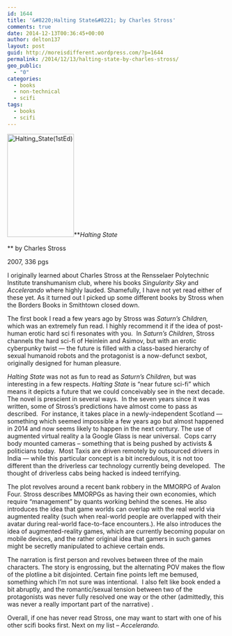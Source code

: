 ```yaml
---
id: 1644
title: '&#8220;Halting State&#8221; by Charles Stross'
comments: true
date: 2014-12-13T00:36:45+00:00
author: delton137
layout: post
guid: http://moreisdifferent.wordpress.com/?p=1644
permalink: /2014/12/13/halting-state-by-charles-stross/
geo_public:
  - "0"
categories:
  - books
  - non-technical
  - scifi
tags:
  - books
  - scifi
---
```

[<img class="  wp-image-1647 alignright" src="http://www.moreisdifferent.com/wp-content/uploads/2014/12/halting_state1sted.jpg?w=195" alt="Halting_State(1stEd)" width="153" height="236" srcset="http://www.moreisdifferent.com/wp-content/uploads/2014/12/halting_state1sted.jpg 600w, http://www.moreisdifferent.com/wp-content/uploads/2014/12/halting_state1sted-195x300.jpg 195w" sizes="(max-width: 153px) 100vw, 153px" />](http://www.moreisdifferent.com/wp-content/uploads/2014/12/halting_state1sted.jpg)**_Halting State_

** by Charles Stross

2007, 336 pgs

I originally learned about Charles Stross at the Rensselaer Polytechnic Institute transhumanism club, where his books _Singularity Sky_ and _Accelerando_ where highly lauded. Shamefully, I have not yet read either of these yet. As it turned out I picked up some different books by Stross when the Borders Books in Smithtown closed down.<!--more-->

The first book I read a few years ago by Stross was _Saturn&#8217;s Children,_ which was an extremely fun read. I highly recommend it if the idea of post-human erotic hard sci fi resonates with you.  In _Saturn&#8217;s Children_, Stross channels the hard sci-fi of Heinlein and Asimov, but with an erotic cyberpunky twist &#8212; the future is filled with a class-based hierarchy of sexual humanoid robots and the protagonist is a now-defunct sexbot, originally designed for human pleasure.

_Halting State_ was not as fun to read as _Saturn&#8217;s Children,_ but was interesting in a few respects. _Halting State_ is &#8220;near future sci-fi&#8221; which means it depicts a future that we could conceivably see in the next decade. The novel is prescient in several ways.  In the seven years since it was written, some of Stross&#8217;s predictions have almost come to pass as described.  For instance, it takes place in a newly-independent Scotland &#8212; something which seemed impossible a few years ago but almost happened in 2014 and now seems likely to happen in the next century. The use of augmented virtual reality a la Google Glass is near universal.  Cops carry body mounted cameras &#8211; something that is being pushed by activists & politicians today.  Most Taxis are driven remotely by outsourced drivers in India &#8212; while this particular concept is a bit incredulous, it is not too different than the driverless car technology currently being developed.  The thought of driverless cabs being hacked is indeed terrifying.

The plot revolves around a recent bank robbery in the MMORPG of Avalon Four. Stross describes MMORPGs as having their own economies, which require &#8220;management&#8221; by quants working behind the scenes. He also introduces the idea that game worlds can overlap with the real world via augmented reality (such when real-world people are overlapped with their avatar during real-world face-to-face encounters.). He also introduces the idea of augmented-reality games, which are currently becoming popular on mobile devices, and the rather original idea that gamers in such games might be secretly manipulated to achieve certain ends.

The narration is first person and revolves between three of the main characters. The story is engrossing, but the alternating POV makes the flow of the plotline a bit disjointed. Certain fine points left me bemused, something which I&#8217;m not sure was intentional.  I also felt like book ended a bit abruptly, and the romantic/sexual tension between two of the protagonists was never fully resolved one way or the other (admittedly, this was never a really important part of the narrative) .

Overall, if one has never read Stross, one may want to start with one of his other scifi books first. Next on my list &#8211; _Accelerando._
